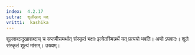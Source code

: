```yaml
---
index:  4.2.17
sutra:  शूलौखाद् यत्
vritti:  kashika 
---
```


शूलशब्दादुखाशब्दाच् च सप्तमीसमर्थात् संस्कृतं भक्षाः इत्येतस्मिन्नर्थे यत् प्रत्ययो भवति। अणो ऽपवादः। शूले संस्कृतं शूल्यं मांसम्। उख्यम्।

